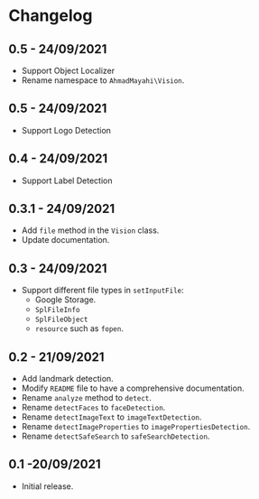 # Changelog

## 0.5 - 24/09/2021
- Support Object Localizer
- Rename namespace to `AhmadMayahi\Vision`.

## 0.5 - 24/09/2021
- Support Logo Detection

## 0.4 - 24/09/2021
- Support Label Detection

## 0.3.1 - 24/09/2021
- Add `file` method in the `Vision` class.
- Update documentation.

## 0.3 - 24/09/2021
- Support different file types in `setInputFile`:
  - Google Storage.
  - `SplFileInfo`
  - `SplFileObject`
  - `resource` such as `fopen`.

## 0.2 - 21/09/2021
- Add landmark detection.
- Modify `README` file to have a comprehensive documentation.
- Rename `analyze` method to `detect`.
- Rename `detectFaces` to `faceDetection`.
- Rename `detectImageText` to `imageTextDetection`.
- Rename `detectImageProperties` to `imagePropertiesDetection`.
- Rename `detectSafeSearch` to `safeSearchDetection`.

## 0.1 -20/09/2021
- Initial release.
